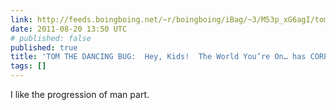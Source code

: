 ```yaml
---
link: http://feeds.boingboing.net/~r/boingboing/iBag/~3/M53p_xG6agI/tom-the-dancing-bug-hey-kids-the-world-youre-on-has-corporations.html
date: 2011-08-20 13:50 UTC
# published: false
published: true
title: 'TOM THE DANCING BUG:  Hey, Kids!  The World You’re On… has CORPORATIONS!'
tags: []
---
```


I like the progression of man part.
